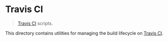 # Travis CI

> [Travis CI][travis-ci] scripts.

This directory contains utilities for managing the build lifecycle on [Travis CI][travis-ci].


<section class="links">

[travis-ci]: https://travis-ci.org/

</section>

<!-- /.links -->
